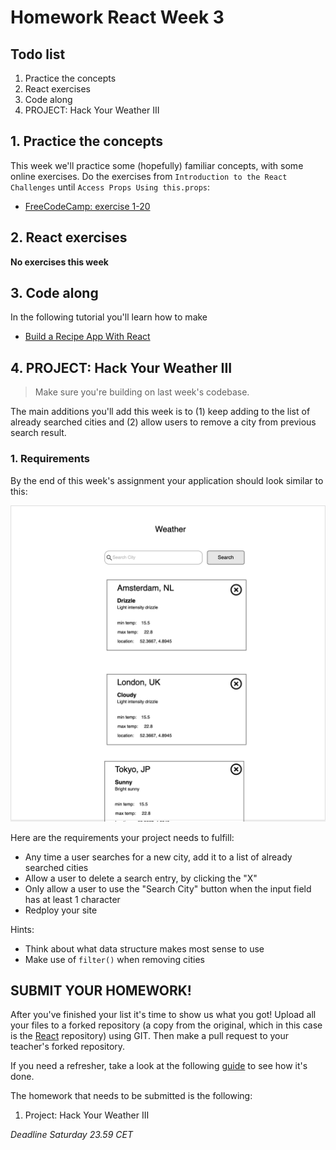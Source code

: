 # Homework React Week 3

## **Todo list**

1. Practice the concepts
2. React exercises
3. Code along
4. PROJECT: Hack Your Weather III

## **1. Practice the concepts**

This week we'll practice some (hopefully) familiar concepts, with some online exercises. Do the exercises from `Introduction to the React Challenges` until `Access Props Using this.props`:

- [FreeCodeCamp: exercise 1-20](https://www.freecodecamp.org/learn/front-end-libraries/react/)

## **2. React exercises**

**No exercises this week**

## **3. Code along**

In the following tutorial you'll learn how to make

- [Build a Recipe App With React](https://www.youtube.com/watch?v=U9T6YkEDkMo)

## **4. PROJECT: Hack Your Weather III**

> Make sure you're building on last week's codebase.

The main additions you'll add this week is to (1) keep adding to the list of already searched cities and (2) allow users to remove a city from previous search result.

### 1. Requirements

By the end of this week's assignment your application should look similar to this:

![Week 3 Wireframe](../assets/project/week3.png)

Here are the requirements your project needs to fulfill:

- Any time a user searches for a new city, add it to a list of already searched cities
- Allow a user to delete a search entry, by clicking the "X"
- Only allow a user to use the "Search City" button when the input field has at least 1 character
- Redploy your site

Hints:

- Think about what data structure makes most sense to use
- Make use of `filter()` when removing cities

## **SUBMIT YOUR HOMEWORK!**

After you've finished your list it's time to show us what you got! Upload all your files to a forked repository (a copy from the original, which in this case is the [React](https://www.github.com/HackYourFuture/React) repository) using GIT. Then make a pull request to your teacher's forked repository.

If you need a refresher, take a look at the following [guide](../hand-in-homework-guide.md) to see how it's done.

The homework that needs to be submitted is the following:

1. Project: Hack Your Weather III

_Deadline Saturday 23.59 CET_
